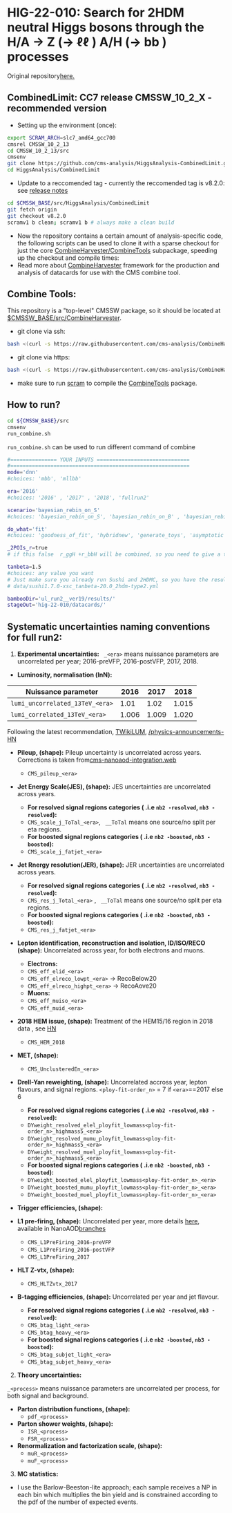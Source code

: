# HIG-22-010: Search for 2HDM neutral Higgs bosons through the H/A → Z (→ ℓℓ ) A/H (→ bb ) processes
Original repository[here.](https://github.com/kjaffel/ZA_FullAnalysis/blob/master/ZAStatAnalysis/README.md)
## CombinedLimit: CC7 release CMSSW_10_2_X - recommended version
- Setting up the environment (once):
```bash
export SCRAM_ARCH=slc7_amd64_gcc700
cmsrel CMSSW_10_2_13
cd CMSSW_10_2_13/src
cmsenv
git clone https://github.com/cms-analysis/HiggsAnalysis-CombinedLimit.git HiggsAnalysis/CombinedLimit
cd HiggsAnalysis/CombinedLimit
```
- Update to a reccomended tag - currently the reccomended tag is v8.2.0: see [release notes](https://github.com/cms-analysis/HiggsAnalysis-CombinedLimit/releases/tag/v8.2.0)

```bash
cd $CMSSW_BASE/src/HiggsAnalysis/CombinedLimit
git fetch origin
git checkout v8.2.0
scramv1 b clean; scramv1 b # always make a clean build
```
- Now the repository contains a certain amount of analysis-specific code, the following scripts can be used to clone it with a sparse checkout for just the core [CombineHarvester/CombineTools](https://github.com/cms-analysis/CombineHarvester/tree/master/CombineTools) subpackage, speeding up the checkout and compile times:
- Read more about [CombineHarvester](http://cms-analysis.github.io/CombineHarvester/) framework for the production and analysis of datacards for use with the CMS combine tool.

## Combine Tools:
This repository is a "top-level" CMSSW package, so it should be located at [$CMSSW_BASE/src/CombineHarvester](https://cms-analysis.github.io/CombineHarvester/index.html#getting-started).
- git clone via ssh:
```bash
bash <(curl -s https://raw.githubusercontent.com/cms-analysis/CombineHarvester/master/CombineTools/scripts/sparse-checkout-ssh.sh)
```
- git clone via https:
```bash
bash <(curl -s https://raw.githubusercontent.com/cms-analysis/CombineHarvester/master/CombineTools/scripts/sparse-checkout-https.sh)
```
- make sure to run [scram]() to compile the [CombineTools]() package.

## How to run? 
```bash
cd ${CMSSW_BASE}/src
cmsenv
run_combine.sh
```
``run_combine.sh`` can be used to run different command of combine

```bash
#=============== YOUR INPUTS ==============================
#==========================================================
mode='dnn'
#choices: 'mbb', 'mllbb'

era='2016'
#choices: '2016' , '2017' , '2018', 'fullrun2'  

scenario='bayesian_rebin_on_S'
#choices: 'bayesian_rebin_on_S', 'bayesian_rebin_on_B' , 'bayesian_rebin_on_hybride', 'uniform'

do_what='fit'
#choices: 'goodness_of_fit', 'hybridnew', 'generate_toys', 'asymptotic', 'pvalue', 'impacts', 'signal_strength', 

_2POIs_r=true
# if this false  r_ggH +r_bbH will be combined, so you need to give a tanbeta value

tanbeta=1.5
#choices: any value you want
# Just make sure you already run Sushi and 2HDMC, so you have the results saved in this format
# data/sushi1.7.0-xsc_tanbeta-20.0_2hdm-type2.yml

bambooDir='ul_run2__ver19/results/'
stageOut='hig-22-010/datacards/'

```
## Systematic uncertainties naming conventions for full run2:

1. **Experimental uncertainties:**
`` _<era>`` means nuissance parameters are uncorrelated per year; 2016-preVFP, 2016-postVFP, 2017, 2018.

- **Luminosity, normalisation (lnN):**
<!-- TABLE_GENERATE_START -->
| Nuissance parameter                    | 2016 | 2017 | 2018  |
| -------------------------------------  | ---- | ---- | ----- |
| ``lumi_uncorrelated_13TeV_<era>``      | 1.01 | 1.02 | 1.015 |
| ``lumi_correlated_13TeV_<era>``        | 1.006| 1.009| 1.020 |
<!-- TABLE_GENERATE_END -->
Following the latest recommendation, [TWikiLUM](https://twiki.cern.ch/twiki/bin/view/CMS/TWikiLUM?rev=167#LumiComb), [/physics-announcements-HN](https://hypernews.cern.ch/HyperNews/CMS/get/physics-announcements/6191.html?inline=-1)

- **Pileup, (shape):** 
Pileup uncertainty is uncorrelated across years. Corrections is taken from[cms-nanoaod-integration.web](https://cms-nanoaod-integration.web.cern.ch/commonJSONSFs/LUMI_puWeights_Run2_UL/)
    - ``CMS_pileup_<era>``

- **Jet Energy Scale(JES), (shape):**
JES uncertainties are uncorrelated across years. 
    - **For resolved signal regions categories ( .i.e ``nb2 -resolved``, ``nb3 -resolved``):**
    - ``CMS_scale_j_ToTal_<era>``, `` __ToTal`` means one source/no split per eta regions.
    - **For boosted signal regions categories ( .i.e ``nb2 -boosted``, ``nb3 -boosted``):**
    - ``CMS_scale_j_fatjet_<era>``

- **Jet Rnergy resolution(JER), (shape):**
JER uncertainties are uncorrelated across years.
    - **For resolved signal regions categories ( .i.e ``nb2 -resolved``, ``nb3 -resolved``):**
    - ``CMS_res_j_Total_<era>`` , `` __ToTal`` means one source/no split per eta regions.
    - **For boosted signal regions categories ( .i.e ``nb2 -boosted``, ``nb3 -boosted``):**
    - ``CMS_res_j_fatjet_<era>``

- **Lepton identification, reconstruction and isolation, ID/ISO/RECO (shape):**
Uncorrelated across year, for both electrons and muons.
    - **Electrons:**
    - ``CMS_eff_elid_<era>``
    - ``CMS_eff_elreco_lowpt_<era>``    →  RecoBelow20
    - ``CMS_eff_elreco_highpt_<era>``   →  RecoAove20
    - **Muons:**
    - ``CMS_eff_muiso_<era>``
    - ``CMS_eff_muid_<era>``

- **2018 HEM issue, (shape):**
Treatment of the HEM15/16 region in 2018 data , see [HN](https://hypernews.cern.ch/HyperNews/CMS/get/JetMET/2000.html)
    - ``CMS_HEM_2018``

- **MET, (shape):**
    - ``CMS_UnclusteredEn_<era>``

- **Drell-Yan reweighting, (shape):**
Uncorrelated accross year, lepton flavours, and signal regions.
``<ploy-fit-order_n>`` = 7 if ``<era>``==2017 else 6
    - **For resolved signal regions categories ( .i.e ``nb2 -resolved``, ``nb3 -resolved``):**
    - ``DYweight_resolved_elel_ployfit_lowmass<ploy-fit-order_n>_highmass5_<era>``
    - ``DYweight_resolved_mumu_ployfit_lowmass<ploy-fit-order_n>_highmass5_<era>``
    - ``DYweight_resolved_muel_ployfit_lowmass<ploy-fit-order_n>_highmass5_<era>``
    - **For boosted signal regions categories ( .i.e ``nb2 -boosted``, ``nb3 -boosted``):**
    - ``DYweight_boosted_elel_ployfit_lowmass<ploy-fit-order_n>_<era>``
    - ``DYweight_boosted_mumu_ployfit_lowmass<ploy-fit-order_n>_<era>``
    - ``DYweight_boosted_muel_ployfit_lowmass<ploy-fit-order_n>_<era>``

- **Trigger efficiencies, (shape):**

- **L1 pre-firing, (shape):**
Uncorrelated per year, more details [here](https://twiki.cern.ch/twiki/bin/viewauth/CMS/L1PrefiringWeightRecipe), available in NanoAOD[branches](https://cms-nanoaod-integration.web.cern.ch/integration/cms-swCMSSW_10_6_19/mc106Xul17_doc.html#L1PreFiringWeight)
    - ``CMS_L1PreFiring_2016-preVFP``
    - ``CMS_L1PreFiring_2016-postVFP``
    - ``CMS_L1PreFiring_2017``

- **HLT Z-vtx, (shape):**
    - ``CMS_HLTZvtx_2017``

- **B-tagging efficiencies, (shape):**
Uncorrelated per year and jet flavour.
    - **For resolved signal regions categories ( .i.e ``nb2 -resolved``, ``nb3 -resolved``):**
    - ``CMS_btag_light_<era>``
    - ``CMS_btag_heavy_<era>``
    - **For boosted signal regions categories ( .i.e ``nb2 -boosted``, ``nb3 -boosted``):** 
    - ``CMS_btag_subjet_light_<era>``
    - ``CMS_btag_subjet_heavy_<era>``

2. **Theory uncertainties:**

``_<process>`` means nuissance parameters are uncorrelated per process, for both signal and background.
- **Parton distribution functions, (shape):**
    - ``pdf_<process>``
- **Parton shower weights, (shape):**
    - ``ISR_<process>``
    - ``FSR_<process>``
- **Renormalization and factorization scale, (shape):**
    - ``muR_<process>``
    - ``muF_<process>``

3. **MC statistics:**

- I use the Barlow-Beeston-lite approach; each sample receives a NP in each bin which multiplies the bin yield and is constrained according to the pdf of the number of expected events.

